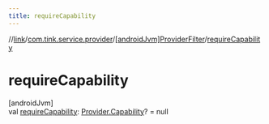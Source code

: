```yaml
---
title: requireCapability
---
```

//[link](../../../index.html)/[com.tink.service.provider](../index.html)/[[androidJvm]ProviderFilter](index.html)/[requireCapability](require-capability.html)



# requireCapability



[androidJvm]\
val [requireCapability](require-capability.html): [Provider.Capability](../../com.tink.model.provider/[android-jvm]-provider/-capability/index.html)? = null





